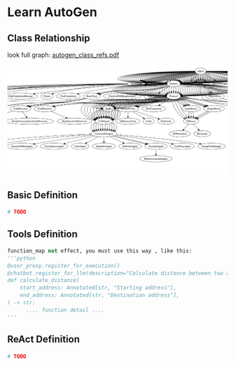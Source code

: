 # Learn AutoGen

## Class Relationship

look full graph: [autogen_class_refs.pdf](./autogen_class_refs.pdf)

![](./autogen_class_show.png)

## Basic Definition
```python
# TODO
```
## Tools Definition
```python
function_map not effect, you must use this way , like this:
'''python
@user_proxy.register_for_execution()
@chatbot.register_for_llm(description="Calculate distance between two addresses.")
def calculate_distance(
    start_address: Annotated[str, "Starting address"],
    end_address: Annotated[str, "Destination address"],
) -> str:
      .... function detail ....
'''
```
## ReAct Definition
```python
# TODO
```
